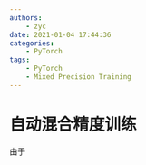 ```yaml
---
authors:
    - zyc
date: 2021-01-04 17:44:36
categories:
    - PyTorch
tags:
    - PyTorch
    - Mixed Precision Training
---
```


# 自动混合精度训练

由于
